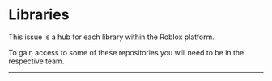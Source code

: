 # Libraries

This issue is a hub for each library within the Roblox platform.

To gain access to some of these repositories you will need to be in the respective team.

---

